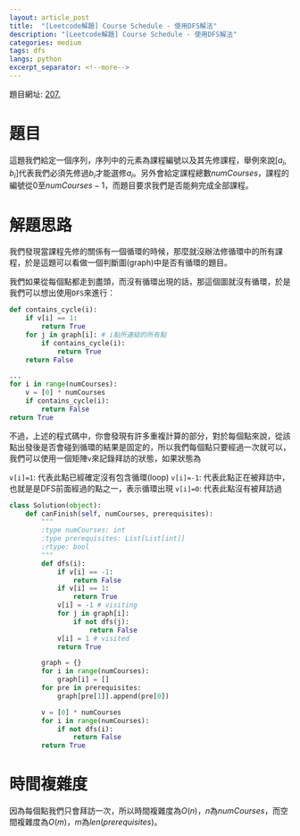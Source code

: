 ```yaml
---
layout: article_post
title:  "[Leetcode解題] Course Schedule - 使用DFS解法"
description: "[Leetcode解題] Course Schedule - 使用DFS解法"
categories: medium
tags: dfs
langs: python
excerpt_separator: <!--more-->
---
```


題目網址: [207. ](https://leetcode.com/problems/course-schedule)

# 題目

這題我們給定一個序列，序列中的元素為課程編號以及其先修課程，舉例來說[$a_i$, $b_i$]代表我們必須先修過$b_i$才能選修$a_i$。另外會給定課程總數$numCourses$，課程的編號從$0$至$numCourses-1$，而題目要求我們是否能夠完成全部課程。

<!--more-->

# 解題思路

我們發現當課程先修的關係有一個循環的時候，那麼就沒辦法修循環中的所有課程，於是這題可以看做一個判斷圖(graph)中是否有循環的題目。

我們如果從每個點都走到盡頭，而沒有循環出現的話，那這個圖就沒有循環，於是我們可以想出使用`DFS`來進行：

```python
def contains_cycle(i):
    if v[i] == 1:
        return True
    for j in graph[i]: # i點所連結的所有點
        if contains_cycle(i):
            return True
    return False

...
for i in range(numCourses):
    v = [0] * numCourses
    if contains_cycle(i):
        return False
return True
```

不過，上述的程式碼中，你會發現有許多重複計算的部分，對於每個點來說，從該點出發後是否會碰到循環的結果是固定的，所以我們每個點只要經過一次就可以，我們可以使用一個矩陣`v`來記錄拜訪的狀態，如果狀態為

`v[i]=1`: 代表此點已經確定沒有包含循環(loop)
`v[i]=-1`: 代表此點正在被拜訪中，也就是是DFS前面經過的點之一，表示循環出現
`v[i]=0`: 代表此點沒有被拜訪過

```python
class Solution(object):
    def canFinish(self, numCourses, prerequisites):
        """
        :type numCourses: int
        :type prerequisites: List[List[int]]
        :rtype: bool
        """
        def dfs(i):
            if v[i] == -1:
                return False
            if v[i] == 1:
                return True
            v[i] = -1 # visiting
            for j in graph[i]:
                if not dfs(j):
                    return False
            v[i] = 1 # visited
            return True

        graph = {}
        for i in range(numCourses):
            graph[i] = []
        for pre in prerequisites:
            graph[pre[1]].append(pre[0])

        v = [0] * numCourses
        for i in range(numCourses):
            if not dfs(i):
                return False
        return True
```

# 時間複雜度

因為每個點我們只會拜訪一次，所以時間複雜度為$O(n)$，$n$為$numCourses$，而空間複雜度為$O(m)$，$m$為$len(prerequisites)$。